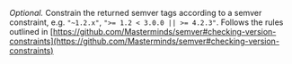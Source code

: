 *Optional.* Constrain the returned semver
  tags according to a semver constraint, e.g.
  `"~1.2.x"`, `">= 1.2 < 3.0.0 || >= 4.2.3"`. Follows the rules outlined in
  [https://github.com/Masterminds/semver#checking-version-constraints](https://github.com/Masterminds/semver#checking-version-constraints)


  